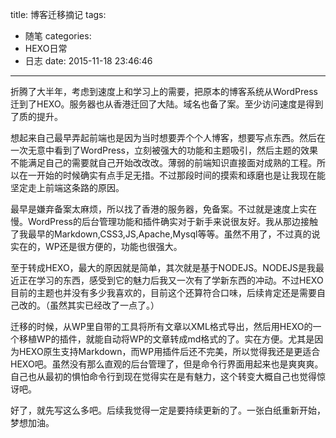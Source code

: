 title: 博客迁移摘记
tags: 
  - 随笔
categories:
  - HEXO日常
  - 日志
date: 2015-11-18 23:46:46
---

折腾了大半年，考虑到速度上和学习上的需要，把原本的博客系统从WordPress迁到了HEXO。服务器也从香港迁回了大陆。域名也备了案。至少访问速度是得到了质的提升。

想起来自己最早弄起前端也是因为当时想要弄个个人博客，想要写点东西。然后在一次无意中看到了WordPress，立刻被强大的功能和主题吸引，然后主题的效果不能满足自己的需要就自己开始改改改。薄弱的前端知识直接面对成熟的工程。所以在一开始的时候确实有点手足无措。不过那段时间的摸索和琢磨也是让我现在能坚定走上前端这条路的原因。
<!--more-->
最早是嫌弃备案太麻烦，所以找了香港的服务器，免备案。不过就是速度上实在慢。WordPress的后台管理功能和插件确实对于新手来说很友好。我从那边接触了我最早的Markdown,CSS3,JS,Apache,Mysql等等。虽然不用了，不过真的说实在的，WP还是很方便的，功能也很强大。

至于转成HEXO，最大的原因就是简单，其次就是基于NODEJS。NODEJS是我最近正在学习的东西，感受到它的魅力后我又一次有了学新东西的冲动。不过HEXO目前的主题也并没有多少我喜欢的，目前这个还算符合口味，后续肯定还是需要自己改的。（虽然其实已经改了一点了。）

迁移的时候，从WP里自带的工具将所有文章以XML格式导出，然后用HEXO的一个移植WP的插件，就能自动将WP的文章转成md格式的了。实在方便。尤其是因为HEXO原生支持Markdown，而WP用插件后还不完美，所以觉得我还是更适合HEXO吧。虽然没有那么直观的后台管理了，但是命令行界面用起来也是爽爽爽。自己也从最初的惧怕命令行到现在觉得实在是有魅力，这个转变大概自己也觉得惊讶吧。

好了，就先写这么多吧。后续我觉得一定是要持续更新的了。一张白纸重新开始，梦想加油。
